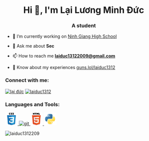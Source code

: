 <h1 align="center">Hi 👋, I'm Lại Lương Minh Đức</h1>
<h3 align="center">A student</h3>

- 🔭 I’m currently working on [Ninh Giang High School](https://www.facebook.com/NGHD123)

- 💬 Ask me about **Sec**

- 📫 How to reach me **laiduc13122009@gmail.com**

- 📄 Know about my experiences [guns.lol/laiduc1312](guns.lol/laiduc1312)

<h3 align="left">Connect with me:</h3>
<p align="left">
<a href="https://fb.com/lại đức" target="blank"><img align="center" src="https://raw.githubusercontent.com/rahuldkjain/github-profile-readme-generator/master/src/images/icons/Social/facebook.svg" alt="lại đức" height="30" width="40" /></a>
<a href="https://discord.gg/laiduc1312" target="blank"><img align="center" src="https://raw.githubusercontent.com/rahuldkjain/github-profile-readme-generator/master/src/images/icons/Social/discord.svg" alt="laiduc1312" height="30" width="40" /></a>
</p>

<h3 align="left">Languages and Tools:</h3>
<p align="left"> <a href="https://www.w3schools.com/css/" target="_blank" rel="noreferrer"> <img src="https://raw.githubusercontent.com/devicons/devicon/master/icons/css3/css3-original-wordmark.svg" alt="css3" width="40" height="40"/> </a> <a href="https://git-scm.com/" target="_blank" rel="noreferrer"> <img src="https://www.vectorlogo.zone/logos/git-scm/git-scm-icon.svg" alt="git" width="40" height="40"/> </a> <a href="https://www.w3.org/html/" target="_blank" rel="noreferrer"> <img src="https://raw.githubusercontent.com/devicons/devicon/master/icons/html5/html5-original-wordmark.svg" alt="html5" width="40" height="40"/> </a> <a href="https://www.python.org" target="_blank" rel="noreferrer"> <img src="https://raw.githubusercontent.com/devicons/devicon/master/icons/python/python-original.svg" alt="python" width="40" height="40"/> </a> </p>

<p><img align="center" src="https://github-readme-stats.vercel.app/api/top-langs?username=laiduc1312209&show_icons=true&locale=en&layout=compact" alt="laiduc1312209" /></p>
